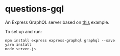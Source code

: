 # questions-gql

An Express GraphQL server based on [this](https://graphql.org/graphql-js/running-an-express-graphql-server/) example.

To set up and run:
```
npm install express express-graphql graphql --save
yarn install
node server.js
```
